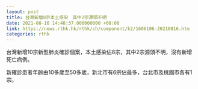 ```yaml
---
layout: post
title: 台灣新增8宗本土感染　其中2宗源頭不明
date: 2021-08-16 14:48:37.000000000 +08:00
link: https://news.rthk.hk/rthk/ch/component/k2/1606106-20210816.htm
categories: rthk
---
```


台灣新增10宗新型肺炎確診個案，本土感染佔8宗，其中2宗源頭不明，沒有新增死亡病例。

新確診患者年齡由10多歲至50多歲，新北市有6宗佔最多，台北市及桃園市各有1宗。
